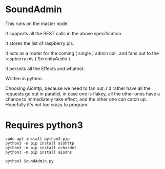 # SoundAdmin

This runs on the master node.

It supports all the REST calls in the above specification.

It stores the list of raspberry pis.

It acts as a router for the coming ( single ) admin call, and fans out to the raspberry pis ( SerenityAudio ).

It persists all the Effects and whatnot.

Written in python.

Choosing Aiohttp, because we need to fan out. I'd rather have all the requests go out in parallel,
in case one is flakey, all the other ones have a chance to immediately take effect, and
the other one can catch up. Hopefully it's not too crazy to program.

# Requires python3

```
sudo apt install python3-pip
python3 -m pip install aiohttp
python3 -m pip install cchardet
python3 -m pip install aiodns

python3 SoundAdmin.py
```
